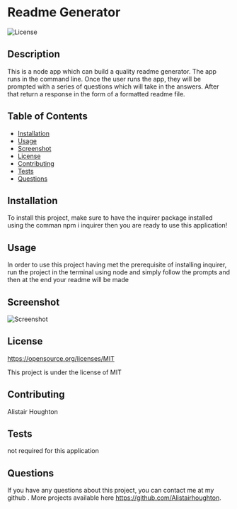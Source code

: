 # Readme Generator

![License](https://img.shields.io/badge/License-MIT-blue.svg)

## Description

This is a node app which can build a quality readme generator. The app runs in the command line. Once the user runs the app, they will be prompted with a series of questions which will take in the answers. After that return a response in the form of a formatted readme file.

## Table of Contents

- [Installation](#installation)
- [Usage](#usage)
- [Screenshot](https://i.gyazo.com/38dbd2728b672d75b0440880f8d41d8b.png)
- [License](#license)
- [Contributing](#contributing)
- [Tests](#tests)
- [Questions](#questions)

## Installation

To install this project, make sure to have the inquirer package installed using the comman npm i inquirer then you are ready to use this application!

## Usage

In order to use this project having met the prerequisite of installing inquirer, run the project in the terminal using node and simply follow the prompts and then at the end your readme will be made

## Screenshot

![Screenshot](https://i.gyazo.com/38dbd2728b672d75b0440880f8d41d8b.png)

## License

https://opensource.org/licenses/MIT

This project is under the license of MIT

## Contributing

Alistair Houghton

## Tests

not required for this application

## Questions

If you have any questions about this project, you can contact me at my github . More projects available here https://github.com/Alistairhoughton.
